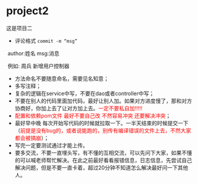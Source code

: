# project2
这是项目二

- 评论格式	`commit -m “msg”`


​	author:姓名	msg:消息

​	例如: 周兵	新增用户控制器

- 方法命名不要随意命名，需要见名知意；
- 多写注释；
- 复杂的逻辑在service中写，不要在dao或者controller中写；
- 不要在别人的代码里面加代码，最好让别人加。如果对方进度慢了，那和对方协商好，你加上去了让对方加上去。<font color=red>一定不要私自加!!!!!</font>
- <font color=red>配置和依赖pom文件 最好不要自己改 不然容易冲突 还要解决冲突</font>；
- 最好早中晚 每次开始写代码的时候就拉取一下。一半天结束的时候提交一下（<font color=red>前提是没有bug的，或者说能跑的，别传有编译错误的文件上去，不然大家都会被搞崩</font>）；
- 写完一定要测试通过才能上传。
- 要多交流，不要一直埋头写，有不懂的互相交流，可以先问下大家，如果不懂的可以喊老师帮忙解决。在此之前最好看看报错信息，日志信息，先尝试自己解决问题，但是不要一直卡着，超过20分钟不知道怎么解决最好问一下其他人。

